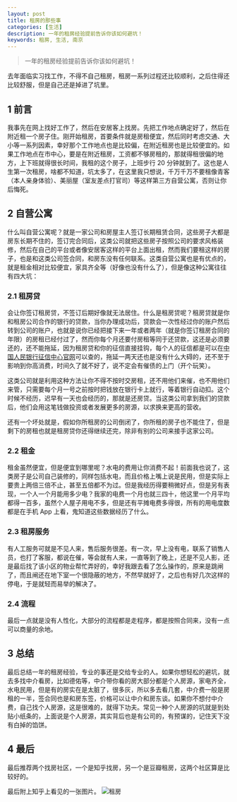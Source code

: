 ```yaml
---
layout: post
title: 租房的那些事
categories: [生活]
description: 一年的租房经验提前告诉你该如何避坑！
keywords: 租房, 生活, 南京
---
```


> 一年的租房经验提前告诉你该如何避坑！

去年面临实习找工作，不得不自己租房，租房一系列过程还比较顺利，之后住得还比较舒服，但是自己还是掉进了坑里。

## 1 前言

我事先在网上找好工作了，然后在安居客上找房。先把工作地点确定好了，然后在附近租一个房子住。刚开始租房，首要条件就是房租便宜，然后同时考虑交通、大小等一系列因素，幸好那个工作地点也是比较偏，在附近租房也是比较便宜的。如果工作地点在市中心，要是在附近租房，工资都不够房租的，那就得租很偏的地方，上下班就得很长时间，我租的这个房子，上班步行 20 分钟就到了。这也是人生第一次租房，啥都不知道，坑太多了，在这里我只想说，千万千万不要租像青客（本人亲身体验）、美丽屋（室友差点打官司）等这样第三方自营公寓，否则让你后悔死。

## 2 自营公寓

什么叫自营公寓呢？就是一家公司和房屋主人签订长期租赁合同，这些房子大都是房东长期不住的，签订完合同后，这类公司就把这些房子按照公司的要求风格装修，然后在自己的平台或者像安居客这样的平台上面出租，然而我们要租这样的房子，也是和这类公司签合同，和房东没有任何联系。这类自营公寓也是有优点的，就是租金相对比较便宜，家具齐全等（好像也没有什么了），但是像这种公寓往往有四大坑：

### 2.1 租房贷

会让你签订租房贷，不签订后期好像就无法居住。什么是租房贷呢？租房贷就是你和租房公司合作的银行的贷款，当你办理成功后，贷款会一次性经过你的账户然后转到公司的账户，也就是说你已经把接下来一年或者两年（就是你签订租房合同的年限）的房租已经付过了，然而你每个月还要付房租等同于还贷款，这还是必须要还的，还不能拖延，因为租房贷和你的征信直接挂钩，每个人的征信都是可以在[中国人民银行征信中心官网](http://www.pbccrc.org.cn/)可以查的，拖延一两天还也是没有什么大碍的，还不至于影响到你高消费，时间久了就不好了，说不定会有催债的上门（开个玩笑）。

这类公司就是利用这种方法让你不得不按时交房租，还不用他们来催，也不用他们来管，只需要每个月一号之前按时把钱放在银行卡上就行，等着银行自动扣。这个时候不经历，迟早有一天也会经历的，那就是还房贷。当这类公司拿到我们的贷款后，他们会用这笔钱做投资或者发展更多的房源，以求换来更高的营收。

还有一个坏处就是，假如你所租房的公司倒闭了，你所租的房子也不能住了，但是剩下的房租也就是租房贷你还得继续还完，除非有别的公司来接手这家公司。

### 2.2 租金

租金虽然便宜，但是便宜到哪里呢？水电的费用让你消费不起！前面我也说了，这类房子是公司自己装修的，同样包括水电，而且价格上嘴上说是民用，但是实际上要贵上两倍三倍不止，甚至五倍都不为过。但是我经历得要稍微好点，但是另有表现，一个人一个月能用多少电？我家的电费一个月也就三四十，他这里一个月平均都得一百多，虽然个人屋子用电不多，但是还有平摊电费多得很，所有的用电度数都是在手机 App 上看，鬼知道这些数据经历了什么。

### 2.3 租房服务

有人工服务可就是不见人来，售后服务很差。有一次，早上没有电，联系了销售人员，也打了客服，都说在催，等会就有人来，一直等到了晚上，还是不见人影，还是最后找了该小区的物业帮忙弄好的，幸好我跟去看了怎么操作的，原来是跳闸了，而且闸还在地下室一个很隐蔽的地方，不然早就好了，之后也有好几次这样的停电，于是就轻而易举的解决了。

### 2.4 流程

最后一点就是没有人性化，大部分的流程都是走程序，都是按照合同来，没有一点可以商量的余地。

## 3 总结

最后总结一年的租房经验，专业的事还是交给专业的人。如果你想轻松的避坑，就去多找中介看房，比如德佑等，中介带你看的房大部分都是个人房源，家电齐全，水电民用，但是有的房实在是太脏了，很多灰，所以多去看几套，中介费一般是房租的一半，签合同也是和房东签，价格可以让中介和房东谈。如果你不想付中介费，自己找个人房源，这是很难的，就得下功夫。常见一种个人房源的坑就是到处贴小纸条的，上面说是个人房源，其实背后也是有公司的，有预谋的，记住天下没有白掉的馅饼。

## 4 最后

最后推荐两个找房社区，一个是知乎找房，另一个是豆瓣租房，这两个社区算是比较好的。

最后附上知乎上看见的一张图片。
![租房](https://gcore.jsdelivr.net/gh/leewint/Images/blog/202206032246386-zufang.jpg)
